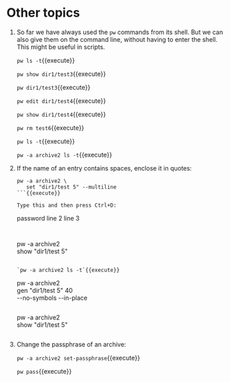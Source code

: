 # Other topics

1. So far we have always used the `pw` commands from its shell. But we
   can also give them on the command line, without having to enter the
   shell. This might be useful in scripts.

   `pw ls -t`{{execute}}
   
   `pw show dir1/test3`{{execute}}
   
   `pw dir1/test3`{{execute}}
   
   `pw edit dir1/test4`{{execute}}
   
   `pw show dir1/test4`{{execute}}
   
   `pw rm test6`{{execute}}
   
   `pw ls -t`{{execute}}
   
   `pw -a archive2 ls -t`{{execute}}
   
2. If the name of an entry contains spaces, enclose it in quotes:

   ```
   pw -a archive2 \
      set "dir1/test 5" --multiline
   ```{{execute}}
   
   Type this and then press Ctrl+D:
   
   ```
   password
   line 2
   line 3
   ```{{execute}}
  
   ```
   pw -a archive2 \
      show "dir1/test 5"
   ```{{execute}}
   
   `pw -a archive2 ls -t`{{execute}}
   
   ```
   pw -a archive2 \
      gen "dir1/test 5" 40 \
      --no-symbols --in-place
   ```{{execute}}

   ```
   pw -a archive2 \
      show "dir1/test 5"
   ```{{execute}}
   
3. Change the passphrase of an archive:

   `pw -a archive2 set-passphrase`{{execute}}
   
   `pw pass`{{execute}}
